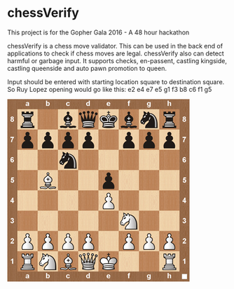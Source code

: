 # chessVerify
This project is for the Gopher Gala 2016 - A 48 hour hackathon

chessVerify is a chess move validator. This can be used in the back end of applications to check if chess moves are legal.
chessVerify also can detect harmful or garbage input. It supports checks, en-passent, castling kingside, castling queenside and auto pawn promotion to queen.

Input should be entered with starting location square to destination square. So Ruy Lopez opening would go like this:
e2 e4
e7 e5
g1 f3
b8 c6
f1 g5

![Alt text](/img/ruylopez.jpg?raw=true "Ruy Lopez Opening")
